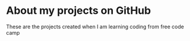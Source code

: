 # About my projects on GitHub
These are the projects created when I am learning coding from free code camp
